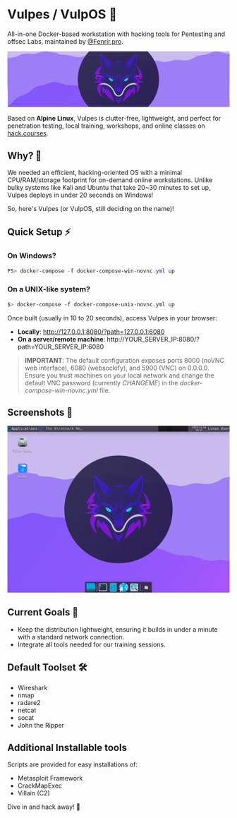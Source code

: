 # Vulpes / VulpOS 🦊

All-in-one Docker-based workstation with hacking tools for Pentesting and offsec Labs, maintained by [@Fenrir.pro](https://github.com/fenrirsec).

![logo](./docs/banner.png)

Based on **Alpine Linux**, Vulpes is clutter-free, lightweight, and perfect for penetration testing, local training, workshops, and online classes on [hack.courses](https://hack.courses).

## Why? 🤔

We needed an efficient, hacking-oriented OS with a minimal CPU/RAM/storage footprint for on-demand online workstations. Unlike bulky systems like Kali and Ubuntu that take 20~30 minutes to set up, Vulpes deploys in under 20 seconds on Windows!

So, here's Vulpes (or VulpOS, still deciding on the name)!

## Quick Setup ⚡

### On Windows?

```powershell
PS> docker-compose -f docker-compose-win-novnc.yml up
```

### On a UNIX-like system?

```bash
$> docker-compose -f docker-compose-unix-novnc.yml up
```

Once built (usually in 10 to 20 seconds), access Vulpes in your browser:

- **Locally**: http://127.0.0.1:8080/?path=127.0.0.1:6080
- **On a server/remote machine**: http://YOUR_SERVER_IP:8080/?path=YOUR_SERVER_IP:6080

> **IMPORTANT**: The default configuration exposes ports 8000 (noVNC web interface), 6080 (websockify), and 5900 (VNC) on 0.0.0.0. Ensure you trust machines on your local network and change the default VNC password (currently *CHANGEME*) in the *docker-compose-win-novnc.yml* file.

## Screenshots 📸

![screenshot 1 with terminal](./docs/screen1.png)

## Current Goals 🎯

- Keep the distribution lightweight, ensuring it builds in under a minute with a standard network connection.
- Integrate all tools needed for our training sessions.

## Default Toolset 🛠️

- Wireshark
- nmap
- radare2
- netcat
- socat
- John the Ripper

## Additional Installable tools

Scripts are provided for easy installations of:

- Metasploit Framework
- CrackMapExec
- Villain (C2)

Dive in and hack away! 🚀

